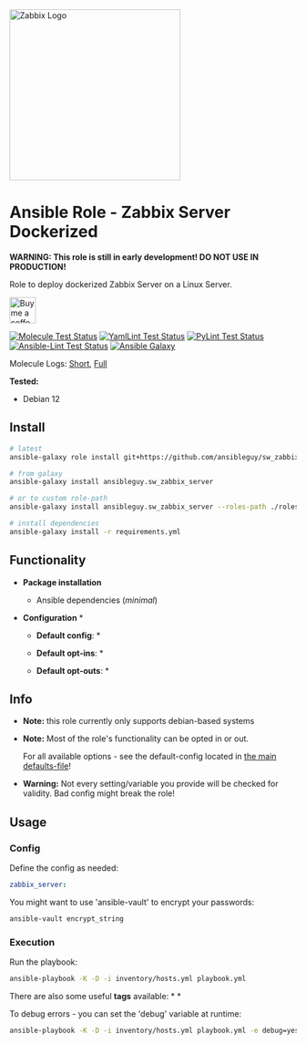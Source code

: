 <a href="https://www.zabbix.com">
<img src="https://assets.zabbix.com/img/logo/zabbix_logo_313x82.png" alt="Zabbix Logo" width="300"/>
</a>

# Ansible Role - Zabbix Server Dockerized

**WARNING: This role is still in early development! DO NOT USE IN PRODUCTION!**

Role to deploy dockerized Zabbix Server on a Linux Server.

<a href='https://ko-fi.com/ansible0guy' target='_blank'><img height='35' style='border:0px;height:46px;' src='https://az743702.vo.msecnd.net/cdn/kofi3.png?v=0' border='0' alt='Buy me a coffee' />

[![Molecule Test Status](https://badges.ansibleguy.net/sw_zabbix_server.molecule.svg)](https://github.com/ansibleguy/_meta_cicd/blob/latest/templates/usr/local/bin/cicd/molecule.sh.j2)
[![YamlLint Test Status](https://badges.ansibleguy.net/sw_zabbix_server.yamllint.svg)](https://github.com/ansibleguy/_meta_cicd/blob/latest/templates/usr/local/bin/cicd/yamllint.sh.j2)
[![PyLint Test Status](https://badges.ansibleguy.net/sw_zabbix_server.pylint.svg)](https://github.com/ansibleguy/_meta_cicd/blob/latest/templates/usr/local/bin/cicd/pylint.sh.j2)
[![Ansible-Lint Test Status](https://badges.ansibleguy.net/sw_zabbix_server.ansiblelint.svg)](https://github.com/ansibleguy/_meta_cicd/blob/latest/templates/usr/local/bin/cicd/ansiblelint.sh.j2)
[![Ansible Galaxy](https://badges.ansibleguy.net/galaxy.badge.svg)](https://galaxy.ansible.com/ui/standalone/roles/ansibleguy/sw_zabbix_server)

Molecule Logs: [Short](https://badges.ansibleguy.net/log/molecule_sw_zabbix_server_test_short.log), [Full](https://badges.ansibleguy.net/log/molecule_sw_zabbix_server_test.log)

**Tested:**
* Debian 12

## Install

```bash
# latest
ansible-galaxy role install git+https://github.com/ansibleguy/sw_zabbix_server

# from galaxy
ansible-galaxy install ansibleguy.sw_zabbix_server

# or to custom role-path
ansible-galaxy install ansibleguy.sw_zabbix_server --roles-path ./roles

# install dependencies
ansible-galaxy install -r requirements.yml
```

## Functionality

* **Package installation**
  * Ansible dependencies (_minimal_)


* **Configuration**
  * 


  * **Default config**:
    * 
 

  * **Default opt-ins**:
    * 


  * **Default opt-outs**:
    * 

## Info

* **Note:** this role currently only supports debian-based systems


* **Note:** Most of the role's functionality can be opted in or out.

  For all available options - see the default-config located in [the main defaults-file](https://github.com/ansibleguy/sw_zabbix_server/blob/latest/defaults/main/1_main.yml)!


* **Warning:** Not every setting/variable you provide will be checked for validity. Bad config might break the role!


## Usage

### Config

Define the config as needed:

```yaml
zabbix_server:

```

You might want to use 'ansible-vault' to encrypt your passwords:
```bash
ansible-vault encrypt_string
```

### Execution

Run the playbook:
```bash
ansible-playbook -K -D -i inventory/hosts.yml playbook.yml
```

There are also some useful **tags** available:
* 
*

To debug errors - you can set the 'debug' variable at runtime:
```bash
ansible-playbook -K -D -i inventory/hosts.yml playbook.yml -e debug=yes
```
